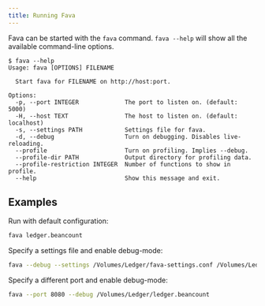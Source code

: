 ```yaml
---
title: Running Fava
---
```


Fava can be started with the `fava` command. `fava --help` will show all the
available command-line options.

```
$ fava --help
Usage: fava [OPTIONS] FILENAME

  Start fava for FILENAME on http://host:port.

Options:
  -p, --port INTEGER             The port to listen on. (default: 5000)
  -H, --host TEXT                The host to listen on. (default: localhost)
  -s, --settings PATH            Settings file for fava.
  -d, --debug                    Turn on debugging. Disables live-reloading.
  --profile                      Turn on profiling. Implies --debug.
  --profile-dir PATH             Output directory for profiling data.
  --profile-restriction INTEGER  Number of functions to show in profile.
  --help                         Show this message and exit.
```

## Examples

Run with default configuration:

```bash
fava ledger.beancount
```

Specify a settings file and enable debug-mode:

```bash
fava --debug --settings /Volumes/Ledger/fava-settings.conf /Volumes/Ledger/ledger.beancount
```

Specify a different port and enable debug-mode:

```bash
fava --port 8080 --debug /Volumes/Ledger/ledger.beancount
```
